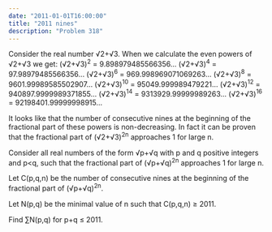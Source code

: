 ```yaml
---
date: "2011-01-01T16:00:00"
title: "2011 nines"
description: "Problem 318"
---
```


<p>
Consider the real number √2+√3.
When we calculate the even powers of √2+√3
we get:
(√2+√3)<sup>2</sup> = 9.898979485566356...
(√2+√3)<sup>4</sup> = 97.98979485566356...
(√2+√3)<sup>6</sup> = 969.998969071069263...
(√2+√3)<sup>8</sup> = 9601.99989585502907...
(√2+√3)<sup>10</sup> = 95049.999989479221...
(√2+√3)<sup>12</sup> = 940897.9999989371855...
(√2+√3)<sup>14</sup> = 9313929.99999989263...
(√2+√3)<sup>16</sup> = 92198401.99999998915...</p>
<p>
It looks like that the number of consecutive nines at the beginning of the fractional part of these powers is non-decreasing.
In fact it can be proven that the fractional part of (√2+√3)<sup>2n</sup> approaches 1 for large n.
</p>
<p>
Consider all real numbers of the form √p+√q with p and q positive integers and p&lt;q, such that the fractional part 
of (√p+√q)<sup>2n</sup> approaches 1 for large n.
</p>
<p>
Let C(p,q,n) be the number of consecutive nines at the beginning of the fractional part of  (√p+√q)<sup>2n</sup>.
</p>
<p>
Let N(p,q) be the minimal value of n such that C(p,q,n) ≥ 2011.
</p>
<p>
Find ∑N(p,q) for p+q ≤ 2011.
</p>

